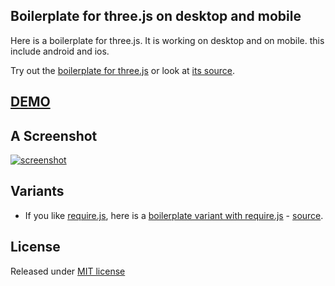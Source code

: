 ## Boilerplate for three.js on desktop and mobile

Here is a boilerplate for three.js. It is working on desktop and on mobile. 
this include android and ios.

Try out the [boilerplate for three.js](http://jeromeetienne.github.io/threejsboilerplate/index.html) or look at [its source](https://github.com/jeromeetienne/threejsboilerplate/blob/master/index.html).


## [DEMO](http://jeromeetienne.github.io/threejsboilerplate/index.html)

## A Screenshot
[![screenshot](https://cloud.githubusercontent.com/assets/252962/4397369/9f9c844c-4441-11e4-9bd1-daa99a79a4d0.jpg)](http://jeromeetienne.github.io/threejsboilerplate/index.html)

## Variants


* If you like [require.js](http://requirejs.org/), here is a [boilerplate variant with require.js](http://jeromeetienne.github.io/threejsboilerplate/boilerplate-requirejs.html) - [source](https://github.com/jeromeetienne/threejsboilerplate/blob/master/boilerplate-requirejs.html).

## License
Released under [MIT license](https://github.com/jeromeetienne/threejsboilerplate/blob/master/LICENSE)